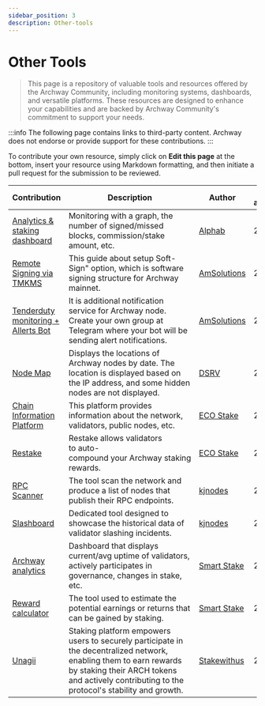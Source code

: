 ```yaml
---
sidebar_position: 3
description: Other-tools
---
```


# Other Tools

> This page is a repository of valuable tools and resources offered by the Archway Community, including monitoring systems, dashboards, and versatile platforms. These resources are designed to enhance your capabilities and are backed by Archway Community's commitment to support your needs.

:::info
The following page contains links to third-party content. Archway does not endorse or provide support for these contributions.
:::

To contribute your own resource, simply click on **Edit this page** at the bottom, insert your resource using Markdown formatting, and then initiate a pull request for the submission to be reviewed.

| Contribution | Description | Author | Date added/updated |
| --- | --- | --- | --- |
| [Analytics & staking dashboard](https://alphab.ai/s/m/archway) | Monitoring with a graph, the number of signed/missed blocks, commission/stake amount, etc. | [Alphab](https://alphab.ai/s/m/archway) | 2023-11-21 |
| [Remote Signing via TMKMS](https://github.com/AlexToTheMoon/AM-Solutions/blob/main/Tenderduty/archway/README.md) | This guide about setup Soft-Sign" option, which is software signing structure for Archway mainnet. | [AmSolutions](https://github.com/AlexToTheMoon) | 2023-07-06 |
| [Tenderduty monitoring + Allerts Bot](https://github.com/AlexToTheMoon/AM-Solutions/blob/main/Tenderduty/archway/README.md) | It is additional notification service for Archway node. Create your own group at Telegram where your bot will be sending alert notifications. | [AmSolutions](https://github.com/AlexToTheMoon) | 2023-11-18 |
| [Node Map](https://www.allthatnode.com/archway.dsrv?q=nodemap) | Displays the locations of Archway nodes by date. The location is displayed based on the IP address, and some hidden nodes are not displayed. | [DSRV](https://www.dsrvlabs.com) | 2023-11-21
| [Chain Information Platform](https://cosmos.directory/archway) | This platform provides information about the network, validators, public nodes, etc. | [ECO Stake](https://github.com/eco-stake) | 2023-11-21 |
| [Restake](https://restake.app/archway) | Restake allows validators to auto-compound your Archway staking rewards. | [ECO Stake](https://github.com/eco-stake) | 2023-11-21 |
| [RPC Scanner](https://services.kjnodes.com/mainnet/archway/public-rpc) | The tool scan the network and produce a list of nodes that publish their RPC endpoints. | [kjnodes](https://github.com/kj89) | 2023-04-19 |
| [Slashboard](https://services.kjnodes.com/mainnet/archway/slashboard/) | Dedicated tool designed to showcase the historical data of validator slashing incidents. | [kjnodes](https://github.com/kj89) | 2023-04-19 |
| [Archway analytics](https://analytics.smartstake.io/archway) | Dashboard that displays current/avg uptime of validators, actively participates in governance, changes in stake, etc. | [Smart Stake](https://smartstake.io/) | 2023-03-07 |
| [Reward calculator](https://analytics.smartstake.io/archway/calc) | The tool used to estimate the potential earnings or returns that can be gained by staking. | [Smart Stake](https://smartstake.io/) | 2023-03-07 |
| [Unagii](https://app.unagii.com/stake/archway) | Staking platform empowers users to securely participate in the decentralized network, enabling them to earn rewards by staking their ARCH tokens and actively contributing to the protocol's stability and growth. | [Stakewithus](https://www.stakewith.us) | 2023-11-21 |